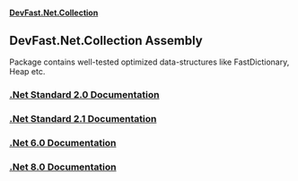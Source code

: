 #### [DevFast.Net.Collection](index.md 'index')

## DevFast.Net.Collection Assembly

Package contains well-tested optimized data-structures like FastDictionary, Heap etc.

### [.Net Standard 2.0 Documentation](netstandard2.0/index.md 'index')
### [.Net Standard 2.1 Documentation](netstandard2.1/index.md 'index')
### [.Net 6.0 Documentation](net6.0/index.md 'index')
### [.Net 8.0 Documentation](net8.0/index.md 'index')